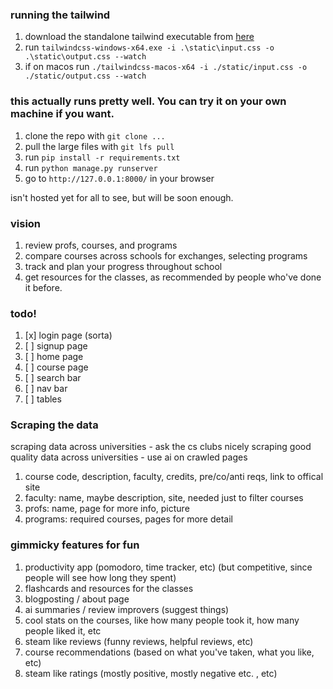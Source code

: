 ### running the tailwind 
1. download the standalone tailwind executable from [here](https://tailwindcss.com/blog/standalone-cli)
2. run `tailwindcss-windows-x64.exe -i .\static\input.css -o .\static\output.css --watch`
3. if on macos run `./tailwindcss-macos-x64 -i ./static/input.css -o ./static/output.css --watch`

### this actually runs pretty well. You can try it on your own machine if you want.

1. clone the repo with `git clone ...`
2. pull the large files with `git lfs pull`
3. run `pip install -r requirements.txt`
4. run `python manage.py runserver`
5. go to `http://127.0.0.1:8000/` in your browser

isn't hosted yet for all to see, but will be soon enough.

### vision
1. review profs, courses, and programs
2. compare courses across schools for exchanges, selecting programs
3. track and plan your progress throughout school
4. get resources for the classes, as recommended by people who've done it before.

### todo!

1. [x] login page (sorta)
2. [ ] signup page
3. [ ] home page
4. [ ] course page
5. [ ] search bar
6. [ ] nav bar
7. [ ] tables

### Scraping the data
scraping data across universities - ask the cs clubs nicely
scraping good quality data across universities - use ai on crawled pages

1. course code, description, faculty, credits, pre/co/anti reqs, link to offical site
2. faculty: name, maybe description, site, needed just to filter courses
3. profs: name, page for more info, picture
4. programs: required courses, pages for more detail

### gimmicky features for fun
1. productivity app (pomodoro, time tracker, etc) (but competitive, since people will see how long they spent)
2. flashcards and resources for the classes
3. blogposting / about page
4. ai summaries / review improvers (suggest things)
5. cool stats on the courses, like how many people took it, how many people liked it, etc
6. steam like reviews (funny reviews, helpful reviews, etc)
7. course recommendations (based on what you've taken, what you like, etc)
8. steam like ratings (mostly positive, mostly negative etc. , etc)